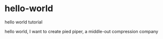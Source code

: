 # hello-world
hello world tutorial


hello world,  I want to create pied piper, a middle-out compression company
